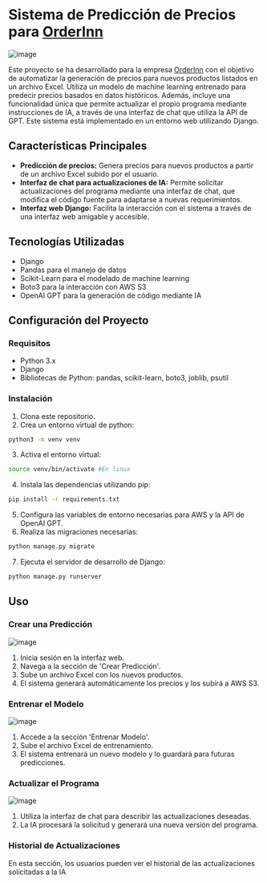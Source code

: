 # Sistema de Predicción de Precios para [OrderInn](https://home.orderinn.com/)
![image](https://github.com/aritzjl/OrderInn-Prices-Public/assets/129123101/26701840-89f6-47a2-86fe-4bcf276496ad)


Este proyecto se ha desarrollado para la empresa [OrderInn](https://home.orderinn.com/) con el objetivo de automatizar la generación de precios para nuevos productos listados en un archivo Excel. Utiliza un modelo de machine learning entrenado para predecir precios basados en datos históricos. Además, incluye una funcionalidad única que permite actualizar el propio programa mediante instrucciones de IA, a través de una interfaz de chat que utiliza la API de GPT. Este sistema está implementado en un entorno web utilizando Django.

## Características Principales

- **Predicción de precios:** Genera precios para nuevos productos a partir de un archivo Excel subido por el usuario.
- **Interfaz de chat para actualizaciones de IA:** Permite solicitar actualizaciones del programa mediante una interfaz de chat, que modifica el código fuente para adaptarse a nuevas requerimientos.
- **Interfaz web Django:** Facilita la interacción con el sistema a través de una interfaz web amigable y accesible.

## Tecnologías Utilizadas

- Django
- Pandas para el manejo de datos
- Scikit-Learn para el modelado de machine learning
- Boto3 para la interacción con AWS S3
- OpenAI GPT para la generación de código mediante IA

## Configuración del Proyecto

### Requisitos

- Python 3.x
- Django
- Bibliotecas de Python: pandas, scikit-learn, boto3, joblib, psutil

### Instalación

1. Clona este repositorio.
2. Crea un entorno virtual de python:
 ```bash
python3 -m venv venv
```
3. Activa el entorno virtual:
```bash
source venv/bin/activate #En linux
```   
4. Instala las dependencias utilizando pip:

```bash
pip install -r requirements.txt
```

5. Configura las variables de entorno necesarias para AWS y la API de OpenAI GPT.
6. Realiza las migraciones necesarias:

```bash
python manage.py migrate
```

7. Ejecuta el servidor de desarrollo de Django:

```bash
python manage.py runserver
```

## **Uso**

### **Crear una Predicción**
![image](https://github.com/aritzjl/OrderInn-Prices-Public/assets/129123101/acdaa267-0da0-4d22-9e62-0f8914a51e57)


1. Inicia sesión en la interfaz web.
2. Navega a la sección de 'Crear Predicción'.
3. Sube un archivo Excel con los nuevos productos.
4. El sistema generará automáticamente los precios y los subirá a AWS S3.

### **Entrenar el Modelo**
![image](https://github.com/aritzjl/OrderInn-Prices-Public/assets/129123101/c55ee2da-d6e1-45f2-9ebd-ff90de0d4b32)


1. Accede a la sección 'Entrenar Modelo'.
2. Sube el archivo Excel de entrenamiento.
3. El sistema entrenará un nuevo modelo y lo guardará para futuras predicciones.

### **Actualizar el Programa**
![image](https://github.com/aritzjl/OrderInn-Prices-Public/assets/129123101/12141e96-aa82-4b05-80fb-22e798a18b79)


1. Utiliza la interfaz de chat para describir las actualizaciones deseadas.
2. La IA procesará la solicitud y generará una nueva versión del programa.

### **Historial de Actualizaciones**
En esta sección, los usuarios pueden ver el historial de las actualizaciones solicitadas a la IA
